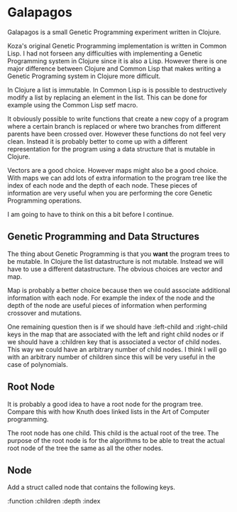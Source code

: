 Galapagos
=========
Galapagos is a small Genetic Programming experiment written in Clojure.

Koza's original Genetic Programming implementation is written in Common Lisp.
I had not forseen any difficulties with implementing a Genetic Programming
system in Clojure since it is also a Lisp. However there is one major
difference between Clojure and Common Lisp that makes writing a Genetic
Programing system in Clojure more difficult.

In Clojure a list is immutable. In Common Lisp is is possible to
destructively modify a list by replacing an element in the list. This
can be done for example using the Common Lisp setf macro.

It obviously possible to write functions that create a new copy of a 
program where a certain branch is replaced or where two branches from
different parents have been crossed over. However these functions do
not feel very clean. Instead it is probably better to come up with a
different representation for the program using a data structure that
is mutable in Clojure.

Vectors are a good choice. However maps might also be a good choice.
With maps we can add lots of extra information to the program tree
like the index of each node and the depth of each node. These pieces
of information are very useful when you are performing the core
Genetic Programming operations.

I am going to have to think on this a bit before I continue.

Genetic Programming and Data Structures
---------------------------------------
The thing about Genetic Programming is that you **want** the program
trees to be mutable. In Clojure the list datastructure is not mutable.
Instead we will have to use a different datastructure. The obvious
choices are vector and map.

Map is probably a better choice because then we could associate additional
information with each node. For example the index of the node and the
depth of the node are useful pieces of information when performing 
crossover and mutations.

One remaining question then is if we should have :left-child and
:right-child keys in the map that are associated with the left and 
right child nodes or if we should have a :children key that is associated
a vector of child nodes. This way we could have an arbitrary number of
child nodes. I think I will go with an arbitrary number of children
since this will be very useful in the case of polynomials.

Root Node
---------
It is probably a good idea to have a root node for the program tree. Compare
this with how Knuth does linked lists in the Art of Computer programming.

The root node has one child. This child is the actual root of the tree. The
purpose of the root node is for the algorithms to be able to treat the actual
root node of the tree the same as all the other nodes.

Node
----
Add a struct called node that contains the following keys.

:function
:children
:depth
:index

 
